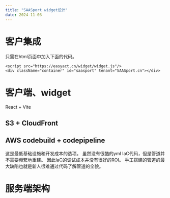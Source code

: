 ```yaml
---
title: "SAASport widget设计"
date: 2024-11-03
---
```


# 客户集成

只需在html页面中加入下面的代码。

    <script src="https://easyact.cn/widget/widget.js"/>
    <div className="container" id="saasport" tenant="SAASport.cn"></div>
# 客户端、widget
React + Vite

## S3 + CloudFront
## AWS codebuild + codepipeline
这是最低基础设施和开发成本的选项。
虽然没有很酷的yml IaC代码，但是管道并不需要频繁地重建。
因此IaC的调试成本并没有很好的ROI。
手工搭建的管道的最大缺陷也就是新人很难通过代码了解管道的全貌。

# 服务端架构

